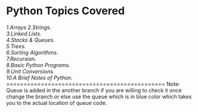 # Python Topics Covered
<i>
1.Arrays
2.Strings.<br>
3.Linked Lists.<br>
4.Stacks & Queues.<br>
5.Trees.<br>
6.Sorting Algorithms.<br>
7.Recursion.<br>
8.Basic Python Programs.<br>
9.Unit Conversions.<br>
10.A Brief Notes of Python.</i><br>
==============================================
Note:
Queue is added in the another branch if you are willing to check it once change the branch or else use the queue which is in blue color which takes you to the actual location of queue code.


